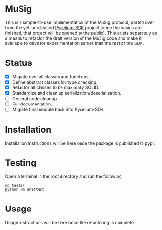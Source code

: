 # MuSig

This is a simple-to-use implementation of the MuSig protocol, ported over from
the yet-unreleased [Pycelium-SDK](https://github.com/k98kurz/pycelium-sdk)
project (once the basics are finished, that project will be opened to the
public). This exists separately as a means to refactor the draft version of the
MuSig code and make it available to devs for experimentation earlier than the
rest of the SDK.

# Status

- [x] Migrate over all classes and functions.
- [x] Define abstract classes for type checking.
- [x] Refactor all classes to be maximally SOLID.
- [x] Standardize and clean up serialization/deserialization.
- [ ] General code cleanup.
- [ ] Full documentation.
- [ ] Migrate final module back into Pycelium-SDK.

# Installation

Installation instructions will be here once the package is published to pypi.

# Testing

Open a terminal in the root directory and run the following:

```
cd tests/
python -m unittest
```

# Usage

Usage instructions will be here once the refactoring is complete.
